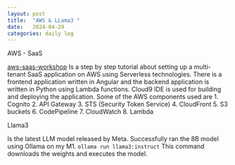 ```yaml
---
layout: post
title:  "AWS & LLama3 "
date:   2024-04-29
categories: daily log
---
```


AWS - SaaS

[aws-saas-workshop][AWS-SaaS] Is a step by step tutorial about setting up a multi-tenant SaaS application on AWS using Serverless technologies. There is a frontend application written in Angular and the backend application is written in Python using Lambda functions. Cloud9 IDE is used for building and deploying the application. 
Some of the AWS components used are
    1. Cognito
    2. API Gateway
    3. STS (Security Token Service)
    4. CloudFront
    5. S3 buckets
    6. CodePipeline
    7. CloudWatch
    8. Lambda
    

[AWS-SaaS]: https://catalog.us-east-1.prod.workshops.aws/workshops/b0c6ad36-0a4b-45d8-856b-8a64f0ac76bb/en-US

Llama3 

Is the latest LLM model released by Meta. Successfully ran the 8B model using Ollama on my M1. 
   ```ollama run llama3:instruct```
This command downloads the weights and executes the model. 
